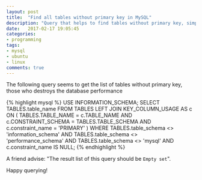 ```yaml
---
layout: post
title:  "Find all tables without primary key in MySQL"
description: "Query that helps to find tables without primary key, simple and efficient way to find performance bottlenecks"
date:   2017-02-17 19:05:45
categories:
- programming
tags:
- mysql
- ubuntu
- linux
comments: true
---
```


The following query seems to get the list of tables without primary key, those who destroys the database performance

{% highlight mysql %}
USE INFORMATION_SCHEMA;
SELECT 
    TABLES.table_name
FROM TABLES
LEFT JOIN KEY_COLUMN_USAGE AS c 
ON (
       TABLES.TABLE_NAME = c.TABLE_NAME
   AND c.CONSTRAINT_SCHEMA = TABLES.TABLE_SCHEMA
   AND c.constraint_name = 'PRIMARY'
)
WHERE 
    TABLES.table_schema <> 'information_schema'
AND TABLES.table_schema <> 'performance_schema'
AND TABLES.table_schema <> 'mysql'
AND c.constraint_name IS NULL;
{% endhighlight %} 

A friend advise: "The result list of this query should be `Empty set`". 

Happy querying!